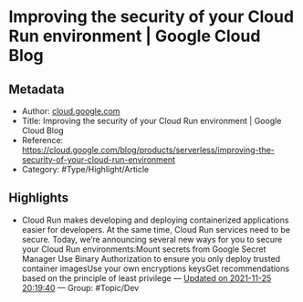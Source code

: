 # Improving the security of your Cloud Run environment | Google Cloud Blog

## Metadata
- Author: [cloud.google.com]()
- Title: Improving the security of your Cloud Run environment | Google Cloud Blog
- Reference: https://cloud.google.com/blog/products/serverless/improving-the-security-of-your-cloud-run-environment
- Category: #Type/Highlight/Article

## Highlights
- Cloud Run makes developing and deploying containerized applications easier for developers. At the same time, Cloud Run services need to be secure. Today, we’re announcing several new ways for you to secure your Cloud Run environments:Mount secrets from Google Secret Manager Use Binary Authorization to ensure you only deploy trusted container imagesUse your own encryptions keysGet recommendations based on the principle of least privilege — [Updated on 2021-11-25 20:19:40](https://hyp.is/7dLYVk5WEeyV8aflWSBX9A/cloud.google.com/blog/products/serverless/improving-the-security-of-your-cloud-run-environment)  — Group: #Topic/Dev


